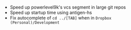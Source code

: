 - Speed up powerlevel9k's vcs segment in large git repos
- Speed up startup time using antigen-hs
- Fix autocomplete of `cd ../[TAB]` when in `Dropbox (Personal)/Development`
